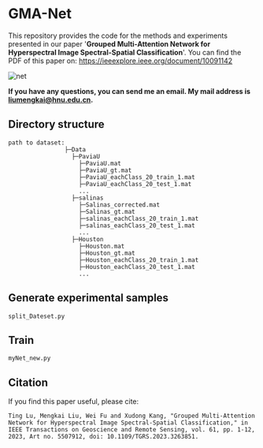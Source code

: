 # GMA-Net
This repository provides the code for the methods and experiments presented in our paper '**Grouped Multi-Attention Network for Hyperspectral
Image Spectral-Spatial Classification**'. You can find the PDF of this paper on: https://ieeexplore.ieee.org/document/10091142

![net](https://github.com/luting-hnu/GMA-Net/blob/main/figure/GMA-Net.png)

**If you have any questions, you can send me an email. My mail address is liumengkai@hnu.edu.cn.**



## Directory structure

```
path to dataset:
                ├─Data
                  ├─PaviaU
                  	├─PaviaU.mat
                  	├─PaviaU_gt.mat
                  	├─PaviaU_eachClass_20_train_1.mat
                  	├─PaviaU_eachClass_20_test_1.mat
                  	...
                  ├─salinas
                  	├─Salinas_corrected.mat
                  	├─Salinas_gt.mat
                  	├─salinas_eachClass_20_train_1.mat
                  	├─salinas_eachClass_20_test_1.mat
                  	...
                  ├─Houston
                  	├─Houston.mat
                  	├─Houston_gt.mat
                  	├─Houston_eachClass_20_train_1.mat
                    ├─Houston_eachClass_20_test_1.mat
                    ...
```

## Generate experimental samples

```
split_Dateset.py
```

## Train

```
myNet_new.py
```

## Citation

If you find this paper useful, please cite:

```
Ting Lu, Mengkai Liu, Wei Fu and Xudong Kang, "Grouped Multi-Attention Network for Hyperspectral Image Spectral-Spatial Classification," in IEEE Transactions on Geoscience and Remote Sensing, vol. 61, pp. 1-12, 2023, Art no. 5507912, doi: 10.1109/TGRS.2023.3263851.
```

